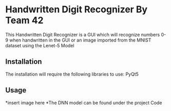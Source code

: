 # Handwritten Digit Recognizer By Team 42
This Handwritten Digit Recognizer is a GUI which will recognize numbers 0-9 when handwritten in the GUI or an image imported from the MNIST dataset using the Lenet-5 Model
## Installation
The installation will require the following libraries to use:
PyQt5 
## Usage
*insert image here
*The DNN model can be found under the project Code

